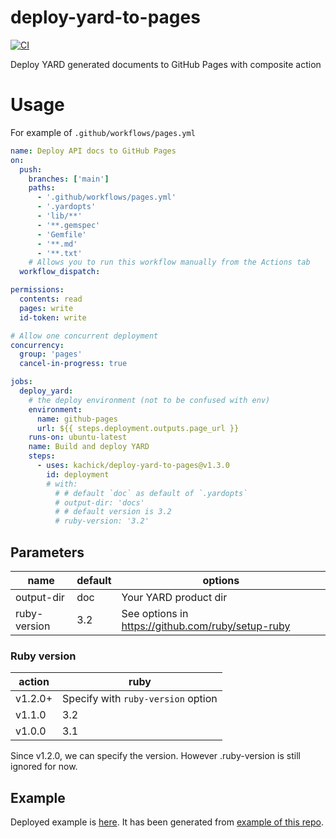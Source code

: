 # deploy-yard-to-pages

[![CI](https://github.com/kachick/deploy-yard-to-pages/actions/workflows/validate.yml/badge.svg?branch=main)](https://github.com/kachick/deploy-yard-to-pages/actions/workflows/validate.yml?query=branch%3Amain++)

Deploy YARD generated documents to GitHub Pages with composite action

# Usage

For example of `.github/workflows/pages.yml`

```yaml
name: Deploy API docs to GitHub Pages
on:
  push:
    branches: ['main']
    paths:
      - '.github/workflows/pages.yml'
      - '.yardopts'
      - 'lib/**'
      - '**.gemspec'
      - 'Gemfile'
      - '**.md'
      - '**.txt'
    # Allows you to run this workflow manually from the Actions tab
  workflow_dispatch:

permissions:
  contents: read
  pages: write
  id-token: write

# Allow one concurrent deployment
concurrency:
  group: 'pages'
  cancel-in-progress: true

jobs:
  deploy_yard:
    # the deploy environment (not to be confused with env)
    environment:
      name: github-pages
      url: ${{ steps.deployment.outputs.page_url }}
    runs-on: ubuntu-latest
    name: Build and deploy YARD
    steps:
      - uses: kachick/deploy-yard-to-pages@v1.3.0
        id: deployment
        # with:
          # # default `doc` as default of `.yardopts`
          # output-dir: 'docs'
          # # default version is 3.2
          # ruby-version: '3.2'
```

## Parameters

| name         | default | options                                             |
| ------------ | ------- | --------------------------------------------------- |
| output-dir   | doc     | Your YARD product dir                               |
| ruby-version | 3.2     | See options in <https://github.com/ruby/setup-ruby> |

### Ruby version

| action  | ruby                               |
| ------- | ---------------------------------- |
| v1.2.0+ | Specify with `ruby-version` option |
| v1.1.0  | 3.2                                |
| v1.0.0  | 3.1                                |

Since v1.2.0, we can specify the version. However .ruby-version is still ignored for now.

## Example

Deployed example is [here](https://kachick.github.io/deploy-yard-to-pages/). It has been generated from [example of this repo](lib/foobar.rb).
